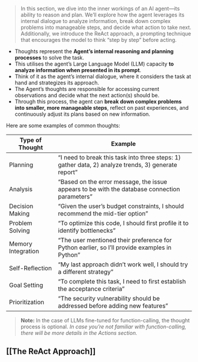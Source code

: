 > In this section, we dive into the inner workings of an AI agent—its ability to reason and plan. We’ll explore how the agent leverages its internal dialogue to analyze information, break down complex problems into manageable steps, and decide what action to take next. Additionally, we introduce the ReAct approach, a prompting technique that encourages the model to think “step by step” before acting.

- Thoughts represent the **Agent’s internal reasoning and planning processes** to solve the task.
- This utilises the agent’s Large Language Model (LLM) capacity **to analyze information when presented in its prompt**.
- Think of it as the agent’s internal dialogue, where it considers the task at hand and strategizes its approach.
- The Agent’s thoughts are responsible for accessing current observations and decide what the next action(s) should be.
- Through this process, the agent can **break down complex problems into smaller, more manageable steps**, reflect on past experiences, and continuously adjust its plans based on new information.

Here are some examples of common thoughts:

|Type of Thought|Example|
|---|---|
|Planning|“I need to break this task into three steps: 1) gather data, 2) analyze trends, 3) generate report”|
|Analysis|“Based on the error message, the issue appears to be with the database connection parameters”|
|Decision Making|“Given the user’s budget constraints, I should recommend the mid-tier option”|
|Problem Solving|“To optimize this code, I should first profile it to identify bottlenecks”|
|Memory Integration|“The user mentioned their preference for Python earlier, so I’ll provide examples in Python”|
|Self-Reflection|“My last approach didn’t work well, I should try a different strategy”|
|Goal Setting|“To complete this task, I need to first establish the acceptance criteria”|
|Prioritization|“The security vulnerability should be addressed before adding new features”|

> **Note:** In the case of LLMs fine-tuned for function-calling, the thought process is optional. _In case you’re not familiar with function-calling, there will be more details in the Actions section._

## [[The ReAct Approach]]
